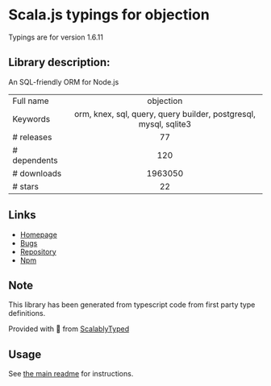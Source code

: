 
# Scala.js typings for objection

Typings are for version 1.6.11

## Library description:
An SQL-friendly ORM for Node.js

|                    |                 |
| ------------------ | :-------------: |
| Full name          | objection |
| Keywords           | orm, knex, sql, query, query builder, postgresql, mysql, sqlite3 |
| # releases         | 77 |
| # dependents       | 120 |
| # downloads        | 1963050 |
| # stars            | 22 |

## Links
- [Homepage](https://github.com/vincit/objection.js#readme)
- [Bugs](https://github.com/vincit/objection.js/issues)
- [Repository](https://github.com/vincit/objection.js)
- [Npm](https://www.npmjs.com/package/objection)
    


## Note
This library has been generated from typescript code from first party type definitions.

Provided with :purple_heart: from [ScalablyTyped](https://github.com/oyvindberg/ScalablyTyped)

## Usage
See [the main readme](../../readme.md) for instructions.


